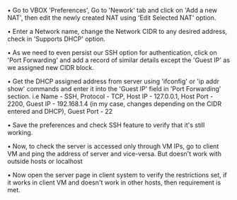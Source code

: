• Go to VBOX 'Preferences', Go to 'Nework' tab and click on 'Add a new NAT', then edit the newly created NAT using 'Edit Selected NAT' option.

• Enter a Network name, change the Network CIDR to any desired address, check in 'Supports DHCP' option.

• As we need to even persist our SSH option for authentication, click on 'Port Forwarding' and add a record of similar details except the 'Guest IP' as we assigned new CIDR block.

• Get the DHCP assigned address from server using 'ifconfig' or 'ip addr show' commands and enter it into the 'Guest IP' field in 'Port Forwarding' section.
 i.e 	Name - SSH, Protocol - TCP, Host IP - 127.0.0.1, Host Port - 2200, Guest IP - 192.168.1.4 (in my case, changes depending on the CIDR entered and DHCP), Guest Port - 22

• Save the preferences and check SSH feature to verify that it's still working.

• Now, to check the server is accessed only through VM IPs, go to client VM and ping the address of server and vice-versa. But doesn't work with outside hosts or localhost

• Now open the server page in client system to verify the restrictions set, if it works in client VM and doesn't work in other hosts, then requirement is met.
